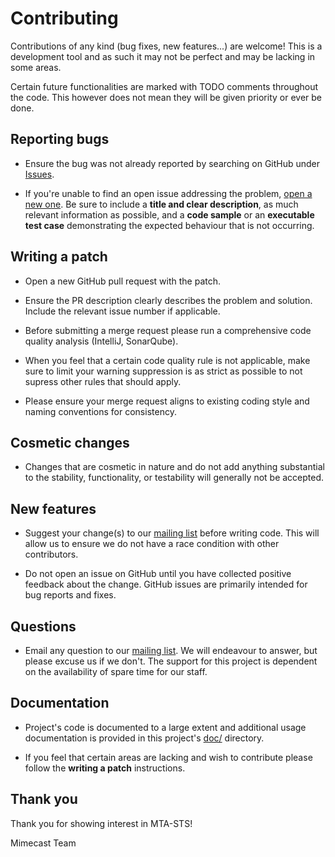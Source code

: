 Contributing
============
Contributions of any kind (bug fixes, new features...) are welcome!
This is a development tool and as such it may not be perfect and may be lacking in some areas.

Certain future functionalities are marked with TODO comments throughout the code.
This however does not mean they will be given priority or ever be done.


Reporting bugs
--------------
- Ensure the bug was not already reported by searching on GitHub under
[Issues][githubissues].

- If you're unable to find an open issue addressing the problem,
[open a new one][githubnewissue]. Be sure to include a **title and clear description**,
as much relevant information as possible, and a **code sample** or an **executable test case**
demonstrating the expected behaviour that is not occurring.


Writing a patch
---------------
- Open a new GitHub pull request with the patch.

- Ensure the PR description clearly describes the problem and solution.
Include the relevant issue number if applicable.

- Before submitting a merge request please run a comprehensive code quality analysis
(IntelliJ, SonarQube).

- When you feel that a certain code quality rule is not applicable, make sure to limit your
warning suppression is as strict as possible to not supress other rules that should apply.

- Please ensure your merge request aligns to existing coding style and naming conventions for consistency.


Cosmetic changes
----------------
- Changes that are cosmetic in nature and do not add anything substantial to the stability,
functionality, or testability will generally not be accepted.


New features
------------

- Suggest your change(s) to our [mailing list][mailinglist] before writing code.
This will allow us to ensure we do not have a race condition with other contributors.

- Do not open an issue on GitHub until you have collected positive feedback about the change.
GitHub issues are primarily intended for bug reports and fixes.


Questions
---------

- Email any question to our [mailing list][mailinglist].
We will endeavour to answer, but please excuse us if we don't.
The support for this project is dependent on the availability of spare time for our staff.


Documentation
-------------

- Project's code is documented to a large extent and additional usage documentation is provided
in this project's [doc/](doc/) directory.

- If you feel that certain areas are lacking and wish to contribute please follow the 
**writing a patch** instructions.


Thank you
---------

Thank you for showing interest in MTA-STS!

Mimecast Team

[githubissues]: https://github.com/mimecast/mta-sts/issues
[githubnewissue]: https://github.com/mimecast/mta-sts/issues/new
[mailinglist]: mailto:github@mimecast.com
